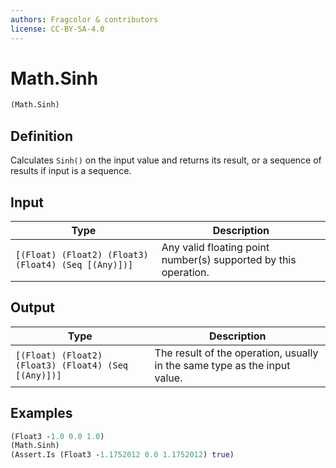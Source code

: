 ```yaml
---
authors: Fragcolor & contributors
license: CC-BY-SA-4.0
---
```



# Math.Sinh

```clojure
(Math.Sinh)
```


## Definition

Calculates `Sinh()` on the input value and returns its result, or a sequence of results if input is a sequence.


## Input

| Type | Description |
|------|-------------|
| `[(Float) (Float2) (Float3) (Float4) (Seq [(Any)])]` | Any valid floating point number(s) supported by this operation. |


## Output

| Type | Description |
|------|-------------|
| `[(Float) (Float2) (Float3) (Float4) (Seq [(Any)])]` | The result of the operation, usually in the same type as the input value. |


## Examples

```clojure
(Float3 -1.0 0.0 1.0)
(Math.Sinh)
(Assert.Is (Float3 -1.1752012 0.0 1.1752012) true)
```
